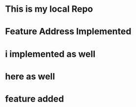 # This is my local Repo
# Feature Address Implemented
# i implemented as well
# here as well
# feature added